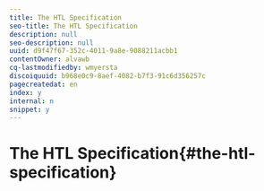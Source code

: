 ```yaml
---
title: The HTL Specification
seo-title: The HTL Specification
description: null
seo-description: null
uuid: d9f47f67-352c-4011-9a8e-9088211acbb1
contentOwner: alvawb
cq-lastmodifiedby: wmyersta
discoiquuid: b968e0c9-8aef-4082-b7f3-91c6d356257c
pagecreatedat: en
index: y
internal: n
snippet: y
---
```


# The HTL Specification{#the-htl-specification}

